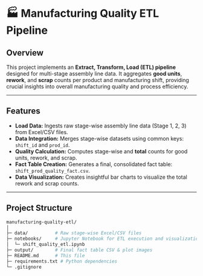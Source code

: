 # 🏭 Manufacturing Quality ETL Pipeline

## Overview

This project implements an **Extract, Transform, Load (ETL) pipeline** designed for multi-stage assembly line data. It aggregates **good units**, **rework**, and **scrap** counts per product and manufacturing shift, providing crucial insights into overall manufacturing quality and process efficiency.

---

## Features

* **Load Data:** Ingests raw stage-wise assembly line data (Stage 1, 2, 3) from Excel/CSV files.
* **Data Integration:** Merges stage-wise datasets using common keys: `shift_id` and `prod_id`.
* **Quality Calculation:** Computes stage-wise and **total** counts for good units, rework, and scrap.
* **Fact Table Creation:** Generates a final, consolidated fact table: `shift_prod_quality_fact.csv`.
* **Data Visualization:** Creates insightful bar charts to visualize the total rework and scrap counts.

---

## Project Structure

```bash
manufacturing-quality-etl/
│
├─ data/          # Raw stage-wise Excel/CSV files
├─ notebooks/     # Jupyter Notebook for ETL execution and visualization
│  └─ shift_quality_etl.ipynb
├─ output/        # Final fact table CSV & plot images
├─ README.md      # This file
├─ requirements.txt # Python dependencies
└─ .gitignore
